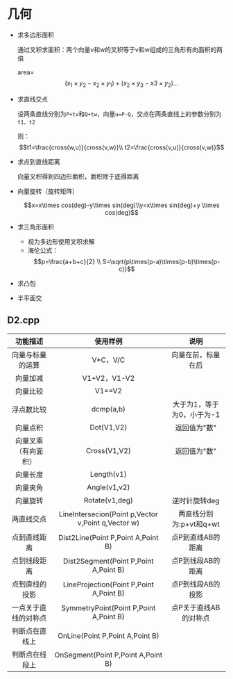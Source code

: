 # 几何

* 求多边形面积

  通过叉积求面积：两个向量v和w的叉积等于v和w组成的三角形有向面积的两倍

  area=$$(x_1\times y_2-x_2\times y_1)+(x_2\times y_3-x3\times y_2)...$$

* 求直线交点

  设两条直线分别为`P+tv`和`Q+tw`，向量`u=P-Q`，交点在两条直线上的参数分别为`t1、t2`

  则：$$t1=\frac{cross(w,u)}{cross(v,w)}\\ t2=\frac{cross(v,u)}{cross(v,w)}$$

* 求点到直线距离

  向量叉积得到四边形面积，面积除于底得距离

* 向量旋转（旋转矩阵）

  $$x=x\times cos(deg)-y\times sin(deg)\\y=x\times sin(deg)+y \times cos(deg)$$

* 求三角形面积 

  * 视为多边形使用叉积求解
  * 海伦公式：$$p=\frac{a+b+c}{2} \\  S=\sqrt{p\times(p-a)\times(p-b)\times(p-c)}$$

* 求凸包

* 半平面交



## D2.cpp

| 功能描述 | 使用样例 | 说明              |
| :------: | :------: | :---------------: |
| 向量与标量的运算 | V*C，V/C | 向量在前，标量在后 |
|向量加减|V1+V2，V1-V2||
|向量比较|V1==V2||
|浮点数比较|dcmp(a,b)|大于为1，等于为0，小于为-1|
|向量点积|Dot(V1,V2)|返回值为"数"|
|向量叉乘（有向面积）|Cross(V1,V2)|返回值为"数"|
|向量长度|Length(v1)||
|向量夹角|Angle(v1,v2)||
|向量旋转|Rotate(v1,deg)|逆时针旋转deg|
|两直线交点|LineIntersecion(Point p,Vector v,Point q,Vector w)|两直线分别为:p+vt和q+wt|
|点到直线距离|Dist2Line(Point P,Point A,Point B)|点P到直线AB的距离|
|点到线段距离|Dist2Segment(Point P,Point A,Point B)|点P到线段AB的距离|
|点到直线的投影|LineProjection(Point P,Point A,Point B)|点P到线段AB的投影|
|一点关于直线的对称点|SymmetryPoint(Point P,Point A,Point B)|点P关于直线AB的对称点|
|判断点在直线上|OnLine(Point P,Point A,Point B)||
|判断点在线段上|OnSegment(Point P,Point A,Point B)||